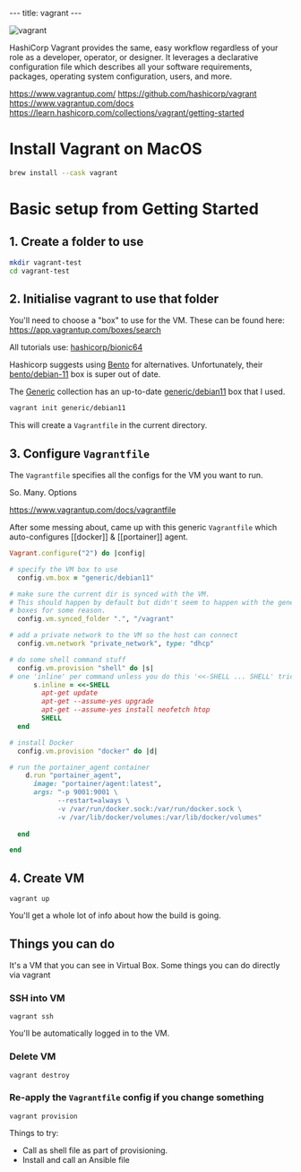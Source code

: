 --- title: vagrant ---

![vagrant](https://www.vagrantup.com/vagrant-public/img/logo-hashicorp.svg)

HashiCorp Vagrant provides the same, easy workflow regardless of your role as a developer, operator, or designer. It leverages a declarative configuration file which describes all your software requirements, packages, operating system configuration, users, and more.

https://www.vagrantup.com/
https://github.com/hashicorp/vagrant
https://www.vagrantup.com/docs
https://learn.hashicorp.com/collections/vagrant/getting-started

# Install Vagrant on MacOS
```bash 
brew install --cask vagrant
```

# Basic setup from Getting Started

## 1. Create a folder to use
```bash
mkdir vagrant-test
cd vagrant-test
```

## 2. Initialise vagrant to use that folder
You'll need to choose a "box" to use for the VM. 
These can be found here: https://app.vagrantup.com/boxes/search

All tutorials use: [hashicorp/bionic64](https://app.vagrantup.com/hashicorp/boxes/bionic64)

Hashicorp suggests using [Bento](https://app.vagrantup.com/bento) for alternatives. Unfortunately, their [bento/debian-11](https://app.vagrantup.com/bento/boxes/debian-11) box is super out of date.

The [Generic](https://app.vagrantup.com/generic) collection has an up-to-date [generic/debian11](https://app.vagrantup.com/generic/boxes/debian11) box that I used.

```bash
vagrant init generic/debian11
```

This will create a `Vagrantfile` in the current directory.

## 3. Configure `Vagrantfile`
The `Vagrantfile` specifies all the configs for the VM you want to run.

So. Many. Options

https://www.vagrantup.com/docs/vagrantfile

After some messing about, came up with this generic `Vagrantfile` which auto-configures [[docker]] & [[portainer]] agent.

```ruby
Vagrant.configure("2") do |config|

# specify the VM box to use
  config.vm.box = "generic/debian11"

# make sure the current dir is synced with the VM.
# This should happen by default but didn't seem to happen with the generic
# boxes for some reason.
  config.vm.synced_folder ".", "/vagrant"

# add a private network to the VM so the host can connect
  config.vm.network "private_network", type: "dhcp"

# do some shell command stuff
  config.vm.provision "shell" do |s|
# one 'inline' per command unless you do this '<<-SHELL ... SHELL' trick
      s.inline = <<-SHELL
        apt-get update
        apt-get --assume-yes upgrade
        apt-get --assume-yes install neofetch htop
        SHELL
  end

# install Docker
  config.vm.provision "docker" do |d|

# run the portainer_agent container
    d.run "portainer_agent",
      image: "portainer/agent:latest",
      args: "-p 9001:9001 \
            --restart=always \
            -v /var/run/docker.sock:/var/run/docker.sock \
            -v /var/lib/docker/volumes:/var/lib/docker/volumes"
    
  end

end
```

## 4. Create VM
```shell
vagrant up
```
You'll get a whole lot of info about how the build is going.

## Things you can do
It's a VM that you can see in Virtual Box. Some things you can do directly via vagrant

### SSH into VM
```shell
vagrant ssh
```
You'll be automatically logged in to the VM.

### Delete VM
```shell
vagrant destroy
```

### Re-apply the `Vagrantfile` config if you change something
```shell
vagrant provision
```

Things to try:
- Call as shell file as part of provisioning.
- Install and call an Ansible file